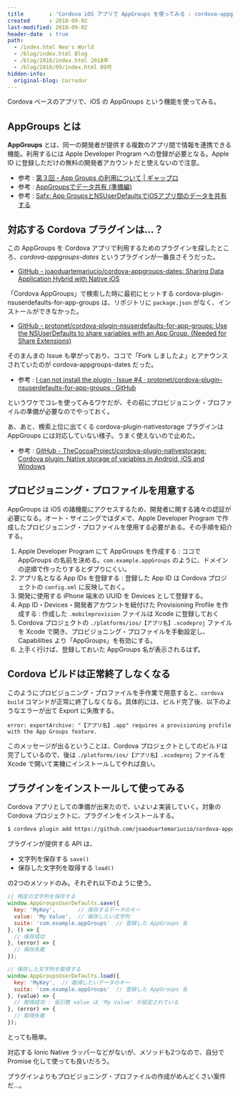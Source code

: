 ```yaml
---
title        : 'Cordova iOS アプリで AppGroups を使ってみる : cordova-appgroups-dates'
created      : 2018-09-02
last-modified: 2018-09-02
header-date  : true
path:
  - /index.html Neo's World
  - /blog/index.html Blog
  - /blog/2018/index.html 2018年
  - /blog/2018/09/index.html 09月
hidden-info:
  original-blog: Corredor
---
```


Cordova ベースのアプリで、iOS の AppGroups という機能を使ってみる。

## AppGroups とは

**AppGroups** とは、同一の開発者が提供する複数のアプリ間で情報を連携できる機能。利用するには Apple Developer Program への登録が必要となる。Apple ID に登録しただけの無料の開発者アカウントだと使えないので注意。

- 参考 : [第３回・App Groups の利用について | ギャップロ](https://www.gaprot.jp/pickup/old-tips/ios8/app-groups)
- 参考 : [AppGroupsでデータ共有 (準備編)](https://qiita.com/okuderap/items/f2b7922b52d2a207a40e)
- 参考 : [Safx: App GroupsとNSUserDefaultsでiOSアプリ間のデータを共有する](http://safx-dev.blogspot.com/2014/10/app-groupsnsuserdefaultsios.html)

## 対応する Cordova プラグインは…？

この AppGroups を Cordova アプリで利用するためのプラグインを探したところ、*cordova-appgroups-dates* というプラグインが一番良さそうだった。

- [GitHub - joaoduartemariucio/cordova-appgroups-dates: Sharing Data Application Hybrid with Native iOS](https://github.com/joaoduartemariucio/cordova-appgroups-dates)

「Cordova AppGroups」で検索した時に最初にヒットする cordova-plugin-nsuserdefaults-for-app-groups は、リポジトリに `package.json` がなく、インストールができなかった。

- [GitHub - protonet/cordova-plugin-nsuserdefaults-for-app-groups: Use the NSUserDefaults to share variables with an App Group. (Needed for Share Extensions)](https://github.com/protonet/cordova-plugin-nsuserdefaults-for-app-groups)

そのまんまの Issue も挙がっており、ココで「Fork しましたよ」とアナウンスされていたのが cordova-appgroups-dates だった。

- 参考 : [I can not install the plugin · Issue #4 · protonet/cordova-plugin-nsuserdefaults-for-app-groups · GitHub](https://github.com/protonet/cordova-plugin-nsuserdefaults-for-app-groups/issues/4)

というワケでコレを使ってみるワケだが、その前にプロビジョニング・プロファイルの準備が必要なのでやっておく。

あ、あと、検索上位に出てくる cordova-plugin-nativestorage プラグインは AppGroups には対応していない様子。うまく使えないので止めた。

- 参考 : [GitHub - TheCocoaProject/cordova-plugin-nativestorage: Cordova plugin: Native storage of variables in Android, iOS and Windows](https://github.com/TheCocoaProject/cordova-plugin-nativestorage)

## プロビジョニング・プロファイルを用意する

AppGroups は iOS の諸機能にアクセスするため、開発者に関する諸々の認証が必要になる。オート・サイニングではダメで、Apple Developer Program で作成したプロビジョニング・プロファイルを使用する必要がある。その手順を紹介する。

1. Apple Developer Program にて AppGroups を作成する : ココで AppGroups の名前を決める。`com.example.appGroups` のように、ドメインの逆順で作ったりするとダブりにくい。
2. アプリ名となる App IDs を登録する : 登録した App ID は Cordova プロジェクトの `config.xml` に反映しておく。
3. 開発に使用する iPhone 端末の UUID を Devices として登録する。
4. App ID・Devices・開発者アカウントを紐付けた Provisioning Profile を作成する : 作成した `.mobileprovision` ファイルは Xcode に登録しておく
5. Cordova プロジェクトの `./platforms/ios/【アプリ名】.xcodeproj` ファイルを Xcode で開き、プロビジョニング・プロファイルを手動設定し、Capabilities より「AppGroups」を有効にする。
6. 上手く行けば、登録しておいた AppGroups 名が表示されるはず。

## Cordova ビルドは正常終了しなくなる

このようにプロビジョニング・プロファイルを手作業で用意すると、`cordova build` コマンドが正常に終了しなくなる。具体的には、ビルド完了後、以下のようなエラーが出て Export に失敗する。

```
error: exportArchive: "【アプリ名】.app" requires a provisioning profile with the App Groups feature.
```

このメッセージが出るということは、Cordova プロジェクトとしてのビルドは完了しているので、後は `./platforms/ios/【アプリ名】.xcodeproj` ファイルを Xcode で開いて実機にインストールしてやれば良い。

## プラグインをインストールして使ってみる

Cordova アプリとしての準備が出来たので、いよいよ実装していく。対象の Cordova プロジェクトに、プラグインをインストールする。

```bash
$ cordova plugin add https://github.com/joaoduartemariucio/cordova-appgroups-dates
```

プラグインが提供する API は、

- 文字列を保存する `save()`
- 保存した文字列を取得する `load()`

の2つのメソッドのみ。それぞれ以下のように使う。

```javascript
// 特定の文字列を保存する
window.AppGroupsUserDefaults.save({
  key: 'MyKey',       // 保存するデータのキー
  value: 'My Value',  // 保存したい文字列
  suite: 'com.example.appGroups'  // 登録した AppGroups 名
}, () => {
  // 保存成功
}, (error) => {
  // 保存失敗
});

// 保存した文字列を取得する
window.AppGroupsUserDefaults.load({
  key: 'MyKey',  // 取得したいデータのキー
  suite: 'com.example.appGroups'  // 登録した AppGroups 名
}, (value) => {
  // 取得成功 : 仮引数 value は 'My Value' が設定されている
}, (error) => {
  // 取得失敗
});
```

とっても簡単。

対応する Ionic Native ラッパーなどがないが、メソッドも2つなので、自分で Promise 化して使っても良いだろう。

プラグインよりもプロビジョニング・プロファイルの作成がめんどくさい案件だ…。
